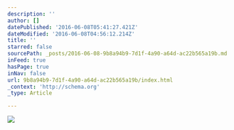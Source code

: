 ```yaml
---
description: ''
author: []
datePublished: '2016-06-08T05:41:27.421Z'
dateModified: '2016-06-08T04:56:12.214Z'
title: ''
starred: false
sourcePath: _posts/2016-06-08-9b8a94b9-7d1f-4a90-a64d-ac22b565a19b.md
inFeed: true
hasPage: true
inNav: false
url: 9b8a94b9-7d1f-4a90-a64d-ac22b565a19b/index.html
_context: 'http://schema.org'
_type: Article

---
```

![](https://the-grid-user-content.s3-us-west-2.amazonaws.com/8ba5bf8d-d2a6-4eb8-9d95-c731d1b4417e.jpg)